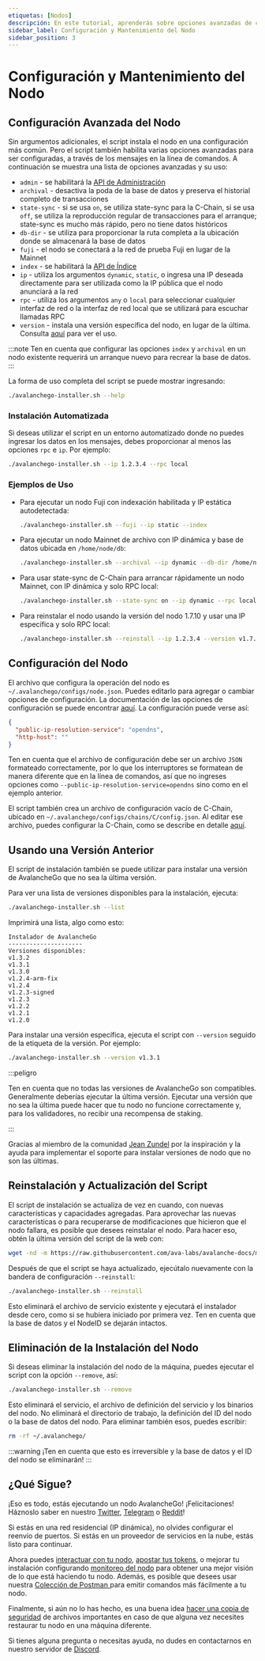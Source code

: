 ```yaml
---
etiquetas: [Nodos]
descripción: En este tutorial, aprenderás sobre opciones avanzadas de configuración de nodos Avalanche y tareas de mantenimiento.
sidebar_label: Configuración y Mantenimiento del Nodo
sidebar_position: 3
---
```


# Configuración y Mantenimiento del Nodo

## Configuración Avanzada del Nodo

Sin argumentos adicionales, el script instala el nodo en una configuración más común.
Pero el script también habilita varias opciones avanzadas para ser configuradas,
a través de los mensajes en la línea de comandos. A continuación se muestra una lista de opciones avanzadas
y su uso:

- `admin` - se habilitará la [API de Administración](/reference/avalanchego/admin-api.md)
- `archival` - desactiva la poda de la base de datos y preserva el historial completo de transacciones
- `state-sync` - si se usa `on`, se utiliza state-sync para la C-Chain, si se usa `off`, se
  utiliza la reproducción regular de transacciones para el arranque; state-sync es mucho más rápido, pero
  no tiene datos históricos
- `db-dir` - se utiliza para proporcionar la ruta completa a la ubicación donde se almacenará la base de datos
- `fuji` - el nodo se conectará a la red de prueba Fuji en lugar de la Mainnet
- `index` - se habilitará la [API de Índice](/reference/avalanchego/index-api.md)
- `ip` - utiliza los argumentos `dynamic`, `static`, o ingresa una IP deseada directamente para ser
  utilizada como la IP pública que el nodo anunciará a la red
- `rpc` - utiliza los argumentos `any` o `local` para seleccionar cualquier interfaz de red o la interfaz de red local
  que se utilizará para escuchar llamadas RPC
- `version` - instala una versión específica del nodo, en lugar de la última. Consulta
  [aquí](#usando-una-versión-anterior) para ver el uso.

:::note
Ten en cuenta que configurar las opciones `index` y `archival` en un nodo existente
requerirá un arranque nuevo para recrear la base de datos.
:::

La forma de uso completa del script se puede mostrar ingresando:

```bash
./avalanchego-installer.sh --help
```

### Instalación Automatizada

Si deseas utilizar el script en un entorno automatizado donde no puedes ingresar
los datos en los mensajes, debes proporcionar al menos las opciones `rpc` e `ip`.
Por ejemplo:

```bash
./avalanchego-installer.sh --ip 1.2.3.4 --rpc local
```

### Ejemplos de Uso

- Para ejecutar un nodo Fuji con indexación habilitada y IP estática autodetectada:

    ```bash
    ./avalanchego-installer.sh --fuji --ip static --index
    ```

- Para ejecutar un nodo Mainnet de archivo con IP dinámica y base de datos ubicada en `/home/node/db`:

    ```bash
    ./avalanchego-installer.sh --archival --ip dynamic --db-dir /home/node/db
    ```

- Para usar state-sync de C-Chain para arrancar rápidamente un nodo Mainnet, con IP dinámica y solo RPC local:

    ```bash
    ./avalanchego-installer.sh --state-sync on --ip dynamic --rpc local
    ```

- Para reinstalar el nodo usando la versión del nodo 1.7.10 y usar una IP específica y solo RPC local:

    ```bash
    ./avalanchego-installer.sh --reinstall --ip 1.2.3.4 --version v1.7.10 --rpc local
    ```

## Configuración del Nodo

El archivo que configura la operación del nodo es `~/.avalanchego/configs/node.json`. Puedes
editarlo para agregar o cambiar opciones de configuración. La documentación de
las opciones de configuración se puede encontrar
[aquí](/nodes/configure/avalanchego-config-flags.md). La configuración puede verse
así:

```json
{
  "public-ip-resolution-service": "opendns",
  "http-host": ""
}
```

Ten en cuenta que el archivo de configuración debe ser un archivo `JSON` formateado correctamente, por lo que
los interruptores se formatean de manera diferente que en la línea de comandos, así que no ingreses opciones
como `--public-ip-resolution-service=opendns` sino como en el ejemplo anterior.

El script también crea un archivo de configuración vacío de C-Chain, ubicado en
`~/.avalanchego/configs/chains/C/config.json`. Al editar ese archivo, puedes
configurar la C-Chain, como se describe en detalle
[aquí](/nodes/configure/chain-config-flags.md).

## Usando una Versión Anterior

El script de instalación también se puede utilizar para instalar una versión de AvalancheGo que no sea la última versión.

Para ver una lista de versiones disponibles para la instalación, ejecuta:

```bash
./avalanchego-installer.sh --list
```

Imprimirá una lista, algo como esto:

```text
Instalador de AvalancheGo
---------------------
Versiones disponibles:
v1.3.2
v1.3.1
v1.3.0
v1.2.4-arm-fix
v1.2.4
v1.2.3-signed
v1.2.3
v1.2.2
v1.2.1
v1.2.0
```

Para instalar una versión específica, ejecuta el script con `--version` seguido de la
etiqueta de la versión. Por ejemplo:

```bash
./avalanchego-installer.sh --version v1.3.1
```

:::peligro

Ten en cuenta que no todas las versiones de AvalancheGo son compatibles. Generalmente deberías ejecutar
la última versión. Ejecutar una versión que no sea la última puede hacer que tu nodo
no funcione correctamente y, para los validadores, no recibir una recompensa de staking.

:::

Gracias al miembro de la comunidad [Jean Zundel](https://github.com/jzu) por la
inspiración y la ayuda para implementar el soporte para instalar versiones de nodo que no son las últimas.

## Reinstalación y Actualización del Script

El script de instalación se actualiza de vez en cuando, con nuevas características y
capacidades agregadas. Para aprovechar las nuevas características o para recuperarse de
modificaciones que hicieron que el nodo fallara, es posible que desees reinstalar el nodo. Para hacer
eso, obtén la última versión del script de la web con:

```bash
wget -nd -m https://raw.githubusercontent.com/ava-labs/avalanche-docs/master/scripts/avalanchego-installer.sh
```

Después de que el script se haya actualizado, ejecútalo nuevamente con la bandera de configuración `--reinstall`:

```bash
./avalanchego-installer.sh --reinstall
```

Esto eliminará el archivo de servicio existente y ejecutará el instalador desde cero,
como si se hubiera iniciado por primera vez. Ten en cuenta que la base de datos y el NodeID se
dejarán intactos.

## Eliminación de la Instalación del Nodo

Si deseas eliminar la instalación del nodo de la máquina, puedes ejecutar el
script con la opción `--remove`, así:

```bash
./avalanchego-installer.sh --remove
```

Esto eliminará el servicio, el archivo de definición del servicio y los binarios del nodo. No
eliminará el directorio de trabajo, la definición del ID del nodo o la base de datos del nodo. Para
eliminar también esos, puedes escribir:

```bash
rm -rf ~/.avalanchego/
```

:::warning
¡Ten en cuenta que esto es irreversible y la base de datos y el ID del nodo se eliminarán!
:::

## ¿Qué Sigue?

¡Eso es todo, estás ejecutando un nodo AvalancheGo! ¡Felicitaciones! Háznoslo saber en nuestro [Twitter](https://twitter.com/avalancheavax),
[Telegram](https://t.me/avalancheavax) o [Reddit](https://t.me/avalancheavax)!

Si estás en una red residencial (IP dinámica), no olvides configurar el reenvío de puertos. Si estás en un proveedor de servicios en la nube, estás listo para continuar.

Ahora puedes [interactuar con tu
nodo](/reference/standards/guides/issuing-api-calls.md), [apostar tus
tokens](/nodes/validate/what-is-staking.md), o mejorar tu instalación configurando
[monitoreo del nodo](/nodes/maintain/setting-up-node-monitoring.md) para obtener una mejor
visión de lo que está haciendo tu nodo. Además, es posible que desees usar nuestra [Colección de Postman
](/tooling/avalanchego-postman-collection.md) para emitir comandos más
fácilmente a tu nodo.

Finalmente, si aún no lo has hecho, es una buena idea [hacer una copia de seguridad](/nodes/maintain/node-backup-and-restore.md)
de archivos importantes en caso de que alguna vez necesites restaurar tu nodo en una máquina diferente.

Si tienes alguna pregunta o necesitas ayuda, no dudes en contactarnos en nuestro servidor de [Discord](https://chat.avalabs.org/).
